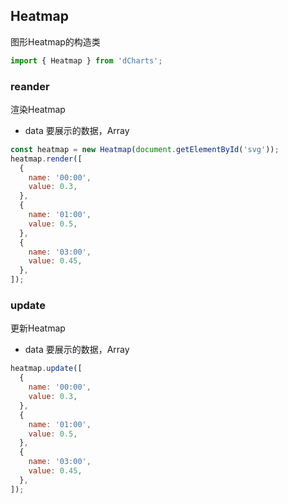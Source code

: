 ## Heatmap

图形Heatmap的构造类

```js
import { Heatmap } from 'dCharts';
```

### reander

渲染Heatmap

- data 要展示的数据，Array

```js
const heatmap = new Heatmap(document.getElementById('svg'));
heatmap.render([
  {
    name: '00:00',
    value: 0.3,
  },
  {
    name: '01:00',
    value: 0.5,
  },
  {
    name: '03:00',
    value: 0.45,
  },
]);
```

### update

更新Heatmap

- data 要展示的数据，Array

```js
heatmap.update([
  {
    name: '00:00',
    value: 0.3,
  },
  {
    name: '01:00',
    value: 0.5,
  },
  {
    name: '03:00',
    value: 0.45,
  },
]);
```
```